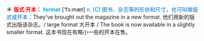 ☀ <font color="red">**版式 开本：**</font>
<font color="sky blue">**format**</font> ['fɔ:mæt] 
<font color="#0070c0">n. [C] 图书、杂志等的形状和尺寸，也可叫做版式或开本：</font>They’ve brought out the magazine in a new format. 他们用新的版式出版该杂志。/ large format 大开本 / The book is now available in a slightly smaller format. 这本书现在有略小一些的开本在售。
